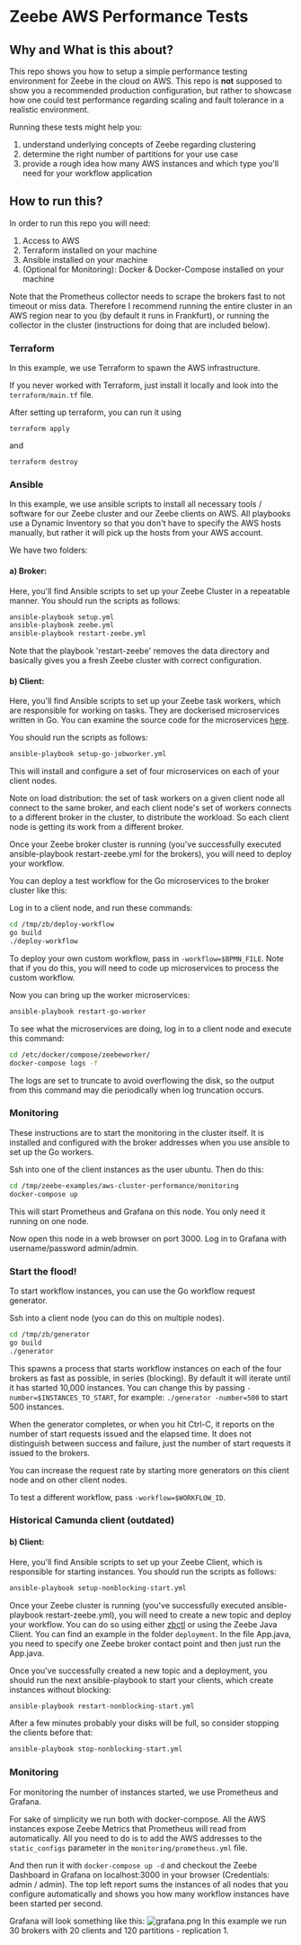 # Zeebe AWS Performance Tests

## Why and What is this about?
This repo shows you how to setup a simple performance testing environment for Zeebe in the cloud on AWS. This repo is **not** supposed to show you a recommended production configuration, but rather to showcase how one could test performance regarding scaling and fault tolerance in a realistic environment.

Running these tests might help you:
1. understand underlying concepts of Zeebe regarding clustering
1. determine the right number of partitions for your use case
1. provide a rough idea how many AWS instances and which type you'll need for your workflow application

## How to run this?

In order to run this repo you will need:
  1. Access to AWS
  1. Terraform installed on your machine
  1. Ansible installed on your machine
  1. (Optional for Monitoring): Docker & Docker-Compose installed on your machine

Note that the Prometheus collector needs to scrape the brokers fast to not timeout or miss data. Therefore I recommend running the entire cluster in an AWS region near to you (by default it runs in Frankfurt), or running the collector in the cluster (instructions for doing that are included below).

### Terraform
In this example, we use Terraform to spawn the AWS infrastructure.

If you never worked with Terraform, just install it locally and look into the `terraform/main.tf` file.

After setting up terraform, you can run it using

`terraform apply`

and

`terraform destroy`

### Ansible
In this example, we use ansible scripts to install all necessary tools / software for our Zeebe cluster and our Zeebe clients on AWS. All playbooks use a Dynamic Inventory so that you don't have to specify the AWS hosts manually, but rather it will pick up the hosts from your AWS account.

We have two folders:
#### a) Broker:
Here, you'll find Ansible scripts to set up your Zeebe Cluster in a repeatable manner.
You should run the scripts as follows:

```sh
ansible-playbook setup.yml
ansible-playbook zeebe.yml
ansible-playbook restart-zeebe.yml
```

Note that the playbook 'restart-zeebe' removes the data directory and basically gives you a fresh Zeebe cluster with correct configuration.

#### b) Client:
Here, you'll find Ansible scripts to set up your Zeebe task workers, which are responsible for working on tasks. They are dockerised microservices written in Go. You can examine the source code for the microservices [here](https://github.com/jwulf/zb).

You should run the scripts as follows:

```sh
ansible-playbook setup-go-jobworker.yml
```

This will install and configure a set of four microservices on each of your client nodes.

Note on load distribution: the set of task workers on a given client node all connect to the same broker, and each client node's set of workers connects to a different broker in the cluster, to distribute the workload. So each client node is getting its work from a different broker.

Once your Zeebe broker cluster is running (you've successfully executed ansible-playbook restart-zeebe.yml for the brokers), you will need to deploy your workflow.

You can deploy a test workflow for the Go microservices to the broker cluster like this:

Log in to a client node, and run these commands:

```sh
cd /tmp/zb/deploy-workflow
go build
./deploy-workflow
```

To deploy your own custom workflow, pass in `-workflow=$BPMN_FILE`. Note that if you do this, you will need to code up microservices to process the custom workflow.

Now you can bring up the worker microservices:

```sh
ansible-playbook restart-go-worker
```

To see what the microservices are doing, log in to a client node and execute this command:

```sh
cd /etc/docker/compose/zeebeworker/
docker-compose logs -f
```

The logs are set to truncate to avoid overflowing the disk, so the output from this command may die periodically when log truncation occurs.

### Monitoring

These instructions are to start the monitoring in the cluster itself. It is installed and configured with the broker addresses when you use ansible to set up the Go workers.

Ssh into one of the client instances as the user ubuntu. Then do this:

```sh
cd /tmp/zeebe-examples/aws-cluster-performance/monitoring
docker-compose up
```

This will start Prometheus and Grafana on this node. You only need it running on one node.

Now open this node in a web browser on port 3000. Log in to Grafana with username/password admin/admin.

### Start the flood!

To start workflow instances, you can use the Go workflow request generator.

Ssh into a client node (you can do this on multiple nodes).

```sh
cd /tmp/zb/generator
go build
./generator
```

This spawns a process that starts workflow instances on each of the four brokers as fast as possible, in series (blocking). By default it will iterate until it has started 10,000 instances. You can change this by passing `-number=$INSTANCES_TO_START`, for example: `./generator -number=500` to start 500 instances.

When the generator completes, or when you hit Ctrl-C, it reports on the number of start requests issued and the elapsed time. It does not distinguish between success and failure, just the number of start requests it issued to the brokers.

You can increase the request rate by starting more generators on this client node and on other client nodes.

To test a different workflow, pass `-workflow=$WORKFLOW_ID`.

### Historical Camunda client (outdated)

#### b) Client:
Here, you'll find Ansible scripts to set up your Zeebe Client, which is responsible for starting instances.
You should run the scripts as follows:

```sh
ansible-playbook setup-nonblocking-start.yml
```

Once your Zeebe cluster is running (you've successfully executed ansible-playbook restart-zeebe.yml), you will need to create a new topic and deploy your workflow.
You can do so using either [zbctl](https://github.com/zeebe-io/zbctl) or using the Zeebe Java Client. You can find an example in the folder `deployment`. In the file App.java, you need to specify one Zeebe broker contact point and then just run the App.java.

Once you've successfully created a new topic and a deployment, you should run the next ansible-playbook to start your clients, which create instances without blocking:
```sh
ansible-playbook restart-nonblocking-start.yml
```

After a few minutes probably your disks will be full, so consider stopping the clients before that:
```sh
ansible-playbook stop-nonblocking-start.yml
```

### Monitoring
For monitoring the number of instances started, we use Prometheus and Grafana.

For sake of simplicity we run both with docker-compose. All the AWS instances expose Zeebe Metrics that Prometheus will read from automatically.
All you need to do is to add the AWS addresses to the `static_configs` parameter in the `monitoring/prometheus.yml` file.

And then run it with
`docker-compose up -d`
and checkout the Zeebe Dashboard in Grafana on
localhost:3000 in your browser (Credentials: admin / admin).
The top left report sums the instances of all nodes that you configure automatically and shows you how many workflow instances have been started per second.

Grafana will look something like this:
![grafana.png](grafana.png)
In this example we run 30 brokers with 20 clients and 120 partitions - replication 1.
